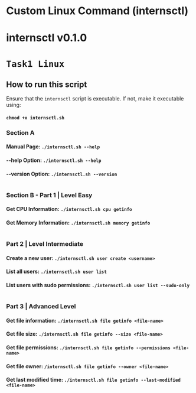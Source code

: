 
# Custom Linux Command (internsctl)

# internsctl v0.1.0

# `Task1 Linux`
## How to run this script
Ensure that the `internsctl` script is executable. If not, make it executable using:
#### `chmod +x internsctl.sh`

### Section A
#### Manual Page:  `./internsctl.sh --help`
#### --help Option: `./internsctl.sh --help`
#### --version Option:  `./internsctl.sh --version`
#
### Section B - Part 1 | Level Easy
#### Get CPU Information:  `./internsctl.sh cpu getinfo`
#### Get Memory Information:  `./internsctl.sh memory getinfo`
#
### Part 2 | Level Intermediate
#### Create a new user:  `./internsctl.sh user create <username>`
#### List all users:  `./internsctl.sh user list`
#### List users with sudo permissions:  `./internsctl.sh user list --sudo-only`

#
### Part 3 | Advanced Level
#### Get file information:  `./internsctl.sh file getinfo <file-name>`
#### Get file size:  `./internsctl.sh file getinfo --size <file-name>`
#### Get file permissions:  `./internsctl.sh file getinfo --permissions <file-name>`
#### Get file owner:  `/internsctl.sh file getinfo --owner <file-name>`
#### Get last modified time:  `./internsctl.sh file getinfo --last-modified <file-name>`
